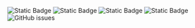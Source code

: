 ![Static Badge](https://img.shields.io/badge/blacklists-60-000000) ![Static Badge](https://img.shields.io/badge/blacklisted-3022728-cc0000) ![Static Badge](https://img.shields.io/badge/whitelisted-2242-00CC00) ![Static Badge](https://img.shields.io/badge/streaming_blacklist-28106-000000) ![GitHub issues](https://img.shields.io/github/issues/fabriziosalmi/blacklists)
